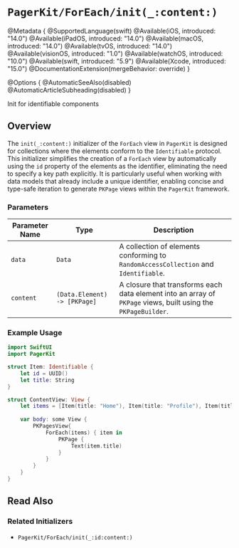 # ``PagerKit/ForEach/init(_:content:)``

@Metadata {
    @SupportedLanguage(swift)
    @Available(iOS, introduced: "14.0")
    @Available(iPadOS, introduced: "14.0")
    @Available(macOS, introduced: "14.0")
    @Available(tvOS, introduced: "14.0")
    @Available(visionOS, introduced: "1.0")
    @Available(watchOS, introduced: "10.0")
    @Available(swift, introduced: "5.9")
    @Available(Xcode, introduced: "15.0")
    @DocumentationExtension(mergeBehavior: override)
}

@Options {
    @AutomaticSeeAlso(disabled)
    @AutomaticArticleSubheading(disabled)
}


Init for identifiable components

## Overview

The `init(_:content:)` initializer of the ``ForEach`` view in `PagerKit` is designed for collections where the elements conform to the `Identifiable` protocol. This initializer simplifies the creation of a ``ForEach`` view by automatically using the `id` property of the elements as the identifier, eliminating the need to specify a key path explicitly. It is particularly useful when working with data models that already include a unique identifier, enabling concise and type-safe iteration to generate ``PKPage`` views within the `PagerKit` framework.

### Parameters
| Parameter Name | Type | Description |
|----------------|------|-------------|
| `data` | `Data` | A collection of elements conforming to `RandomAccessCollection` and `Identifiable`. |
| `content` | `(Data.Element) -> [PKPage]` | A closure that transforms each data element into an array of ``PKPage`` views, built using the ``PKPageBuilder``. |

### Example Usage
```swift
import SwiftUI
import PagerKit

struct Item: Identifiable {
    let id = UUID()
    let title: String
}

struct ContentView: View {
    let items = [Item(title: "Home"), Item(title: "Profile"), Item(title: "Settings")]
    
    var body: some View {
        PKPagesView{
            ForEach(items) { item in
                PKPage {
                    Text(item.title)
                }
            }
        }
    }
}
```

## Read Also

### Related Initializers
- ``PagerKit/ForEach/init(_:id:content:)``
